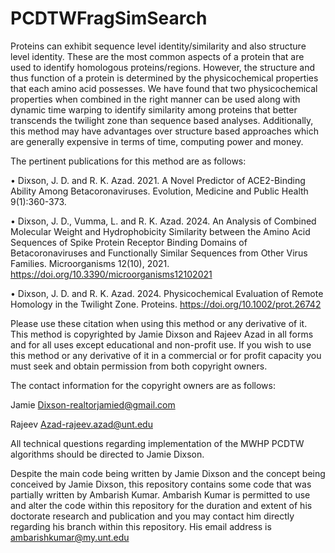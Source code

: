 # PCDTWFragSimSearch
Proteins can exhibit sequence level identity/similarity and also structure level identity.  These are the most common aspects of a protein that are used to identify homologous proteins/regions.  However, the structure and thus function of a protein is determined by the physicochemical properties that each amino acid possesses.  We have found that two physicochemical properties when combined in the right manner can be used along with dynamic time warping to identify similarity among proteins that better transcends the twilight zone than sequence based analyses.  Additionally, this method may have advantages over structure based approaches which are generally expensive in terms of time, computing power and money.

The pertinent publications for this method are as follows:

•	Dixson, J. D. and R. K. Azad.  2021.  A Novel Predictor of ACE2-Binding Ability Among Betacoronaviruses.  Evolution, Medicine and Public Health 9(1):360-373.

•	Dixson, J. D., Vumma, L. and R. K. Azad.  2024. An Analysis of Combined Molecular Weight and Hydrophobicity Similarity between the Amino Acid Sequences of Spike Protein Receptor Binding Domains of Betacoronaviruses and Functionally Similar Sequences from Other Virus Families. Microorganisms 12(10), 2021. https://doi.org/10.3390/microorganisms12102021

•	Dixson, J. D. and R. K. Azad.  2024. Physicochemical Evaluation of Remote Homology in the Twilight Zone.  Proteins. https://doi.org/10.1002/prot.26742

Please use these citation when using this method or any derivative of it.  This method is copyrighted by Jamie Dixson and Rajeev Azad in all forms and for all uses except educational and non-profit use.  If you wish to use this method or any derivative of it in a commercial or for profit capacity you must seek and obtain permission from both copyright owners.

The contact information for the copyright owners are as follows:

Jamie Dixson-realtorjamied@gmail.com

Rajeev Azad-rajeev.azad@unt.edu

All technical questions regarding implementation of the MWHP PCDTW algorithms should be directed to Jamie Dixson.

Despite the main code being written by Jamie Dixson and the concept being conceived by Jamie Dixson, this repository contains some code that was partially written by Ambarish Kumar.  Ambarish Kumar is permitted to use and alter the code within this repository for the duration and extent of his doctorate research and publication and you may contact him directly regarding his branch within this repository. His email address is ambarishkumar@my.unt.edu

